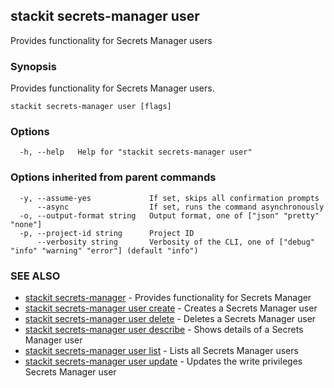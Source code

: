 ## stackit secrets-manager user

Provides functionality for Secrets Manager users

### Synopsis

Provides functionality for Secrets Manager users.

```
stackit secrets-manager user [flags]
```

### Options

```
  -h, --help   Help for "stackit secrets-manager user"
```

### Options inherited from parent commands

```
  -y, --assume-yes             If set, skips all confirmation prompts
      --async                  If set, runs the command asynchronously
  -o, --output-format string   Output format, one of ["json" "pretty" "none"]
  -p, --project-id string      Project ID
      --verbosity string       Verbosity of the CLI, one of ["debug" "info" "warning" "error"] (default "info")
```

### SEE ALSO

* [stackit secrets-manager](./stackit_secrets-manager.md)	 - Provides functionality for Secrets Manager
* [stackit secrets-manager user create](./stackit_secrets-manager_user_create.md)	 - Creates a Secrets Manager user
* [stackit secrets-manager user delete](./stackit_secrets-manager_user_delete.md)	 - Deletes a Secrets Manager user
* [stackit secrets-manager user describe](./stackit_secrets-manager_user_describe.md)	 - Shows details of a Secrets Manager user
* [stackit secrets-manager user list](./stackit_secrets-manager_user_list.md)	 - Lists all Secrets Manager users
* [stackit secrets-manager user update](./stackit_secrets-manager_user_update.md)	 - Updates the write privileges Secrets Manager user

